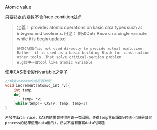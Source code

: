 Atomic value

~~只要指定的變數不會Race condition就好~~

> 定義：
> provides atomic operations on basic data types such as integers and booleans.
> 用途：
> 例如Data Race on a single variable while it is begin updated
>
> ```ad-quote
> 通常CAS指令is not used directly to provide mutual exclusion. Rather, it is used as a basic building Block for construction other tools. That solve critical-section problem  
> e.g其中一個tool like atomic variable
> ```

使用CAS指令製作variable之例子

```C
//檢查v&temp的值是否相同
void increment(atomic_int *v){
	int temp;
	do{
		temp= *v;
	}while(temp!= CAS(v, temp, temp+1)
}
```

`若發生data race，CAS的結果會使得再跑一次回圈，使得temp重新讀取v的值(也就是其他process的結果使用data後的)，所以不會有複寫data的問題`
